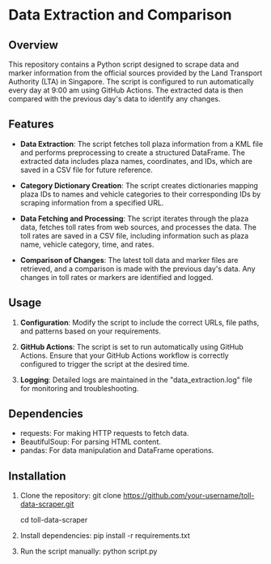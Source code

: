 # Data Extraction and Comparison

## Overview
This repository contains a Python script designed to scrape data and marker information from the official sources provided by the Land Transport Authority (LTA) in Singapore. The script is configured to run automatically every day at 9:00 am using GitHub Actions. The extracted data is then compared with the previous day's data to identify any changes.


## Features

- **Data Extraction**: The script fetches toll plaza information from a KML file and performs preprocessing to create a structured DataFrame. The extracted data includes plaza names, coordinates, and IDs, which are saved in a CSV file for future reference.

- **Category Dictionary Creation**: The script creates dictionaries mapping plaza IDs to names and vehicle categories to their corresponding IDs by scraping information from a specified URL.

- **Data Fetching and Processing**: The script iterates through the plaza data, fetches toll rates from web sources, and processes the data. The toll rates are saved in a CSV file, including information such as plaza name, vehicle category, time, and rates.

- **Comparison of Changes**: The latest toll data and marker files are retrieved, and a comparison is made with the previous day's data. Any changes in toll rates or markers are identified and logged.

## Usage

1. **Configuration**: Modify the script to include the correct URLs, file paths, and patterns based on your requirements.

2. **GitHub Actions**: The script is set to run automatically using GitHub Actions. Ensure that your GitHub Actions workflow is correctly configured to trigger the script at the desired time.

3. **Logging**: Detailed logs are maintained in the "data_extraction.log" file for monitoring and troubleshooting.

## Dependencies

- requests: For making HTTP requests to fetch data.
- BeautifulSoup: For parsing HTML content.
- pandas: For data manipulation and DataFrame operations.

## Installation

1. Clone the repository:
   git clone https://github.com/your-username/toll-data-scraper.git

   cd toll-data-scraper

3. Install dependencies:
   pip install -r requirements.txt

4. Run the script manually:
   python script.py


